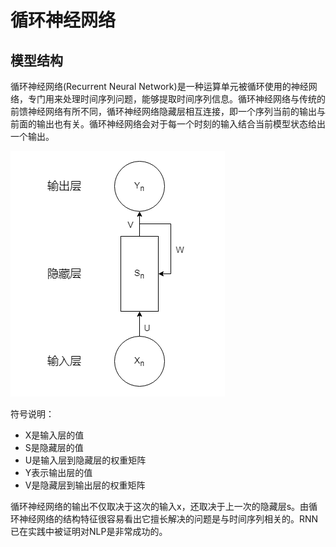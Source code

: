 # 循环神经网络
## 模型结构
循环神经网络(Recurrent Neural Network)是一种运算单元被循环使用的神经网络，专门用来处理时间序列问题，能够提取时间序列信息。循环神经网络与传统的前馈神经网络有所不同，循环神经网络隐藏层相互连接，即一个序列当前的输出与前面的输出也有关。循环神经网络会对于每一个时刻的输入结合当前模型状态给出一个输出。

![alt text](image-9.png)

符号说明：
* X是输入层的值
* S是隐藏层的值
* U是输入层到隐藏层的权重矩阵
* Y表示输出层的值
* V是隐藏层到输出层的权重矩阵

循环神经网络的输出不仅取决于这次的输入x，还取决于上一次的隐藏层s。由循环神经网络的结构特征很容易看出它擅长解决的问题是与时间序列相关的。RNN已在实践中被证明对NLP是非常成功的。